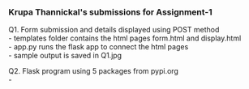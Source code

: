 ### Krupa Thannickal's submissions for Assignment-1

Q1. Form submission and details displayed using POST method  
      - templates folder contains the html pages form.html and display.html  
      - app.py runs the flask app to connect the html pages  
      - sample output is saved in Q1.jpg  
      
Q2. Flask program using 5 packages from pypi.org  
      - 
